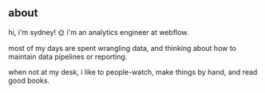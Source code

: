 ## about
hi, i'm sydney! 🌞 i'm an analytics engineer at webflow.

most of my days are spent wrangling data, and thinking about how to maintain data pipelines or reporting.

when not at my desk, i like to people-watch, make things by hand, and read good books.
